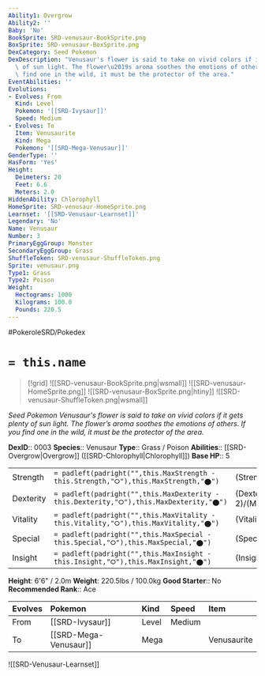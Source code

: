 ```yaml
---
Ability1: Overgrow
Ability2: ''
Baby: 'No'
BookSprite: SRD-venusaur-BookSprite.png
BoxSprite: SRD-venusaur-BoxSprite.png
DexCategory: Seed Pokemon
DexDescription: "Venusaur's flower is said to take on vivid colors if it gets plenty\
  \ of sun light. The flower\u2019s aroma soothes the emotions of others.\nIf you\
  \ find one in the wild, it must be the protector of the area."
EventAbilities: ''
Evolutions:
- Evolves: From
  Kind: Level
  Pokemon: '[[SRD-Ivysaur]]'
  Speed: Medium
- Evolves: To
  Item: Venusaurite
  Kind: Mega
  Pokemon: '[[SRD-Mega-Venusaur]]'
GenderType: ''
HasForm: 'Yes'
Height:
  Deimeters: 20
  Feet: 6.6
  Meters: 2.0
HiddenAbility: Chlorophyll
HomeSprite: SRD-venusaur-HomeSprite.png
Learnset: '[[SRD-Venusaur-Learnset]]'
Legendary: 'No'
Name: Venusaur
Number: 3
PrimaryEggGroup: Monster
SecondaryEggGroup: Grass
ShuffleToken: SRD-venusaur-ShuffleToken.png
Sprite: venusaur.png
Type1: Grass
Type2: Poison
Weight:
  Hectograms: 1000
  Kilograms: 100.0
  Pounds: 220.5
---
```


#PokeroleSRD/Pokedex

# `= this.name`

> [!grid]
> ![[SRD-venusaur-BookSprite.png|wsmall]]
> ![[SRD-venusaur-HomeSprite.png]]
> ![[SRD-venusaur-BoxSprite.png|htiny]]
> ![[SRD-venusaur-ShuffleToken.png|wsmall]]


*Seed Pokemon*
*Venusaur's flower is said to take on vivid colors if it gets plenty of sun light. The flower’s aroma soothes the emotions of others.
If you find one in the wild, it must be the protector of the area.*

**DexID**:: 0003
**Species**:: Venusaur
**Type**:: Grass / Poison
**Abilities**:: [[SRD-Overgrow|Overgrow]] ([[SRD-Chlorophyll|Chlorophyll]])
**Base HP**:: 5

|           |                                                                                        |                                          |
| --------- | -------------------------------------------------------------------------------------- | ---------------------------------------- |
| Strength  | `= padleft(padright("",this.MaxStrength - this.Strength,"⭘"),this.MaxStrength,"⬤")`    | (Strength::2)/(MaxStrength::5)   |
| Dexterity | `= padleft(padright("",this.MaxDexterity - this.Dexterity,"⭘"),this.MaxDexterity,"⬤")` | (Dexterity:: 2)/(MaxDexterity::5) |
| Vitality  | `= padleft(padright("",this.MaxVitality - this.Vitality,"⭘"),this.MaxVitality,"⬤")`    | (Vitality::2)/(MaxVitality::5)   |
| Special   | `= padleft(padright("",this.MaxSpecial - this.Special,"⭘"),this.MaxSpecial,"⬤")`       | (Special::3)/(MaxSpecial::6)     |
| Insight   | `= padleft(padright("",this.MaxInsight - this.Insight,"⭘"),this.MaxInsight,"⬤")`       | (Insight::3)/(MaxInsight::6)     |

**Height**: 6'6" / 2.0m
**Weight**: 220.5lbs / 100.0kg
**Good Starter**:: No
**Recommended Rank**:: Ace

| Evolves   | Pokemon               | Kind   | Speed   | Item        |
|:----------|:----------------------|:-------|:--------|:------------|
| From      | [[SRD-Ivysaur]]       | Level  | Medium  |             |
| To        | [[SRD-Mega-Venusaur]] | Mega   |         | Venusaurite |

![[SRD-Venusaur-Learnset]]
